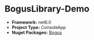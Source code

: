 <h1>BogusLibrary-Demo</h1>
<ul>
<li>
<b>Framework:</b> net6.0
</li>
<li>
<b>Project Type:</b> ConsoleApp
</li>
<li>
<b>Nuget Packages:</b> <a href="https://github.com/bchavez/Bogus">Bogus</a>  
</li>
</ul>
